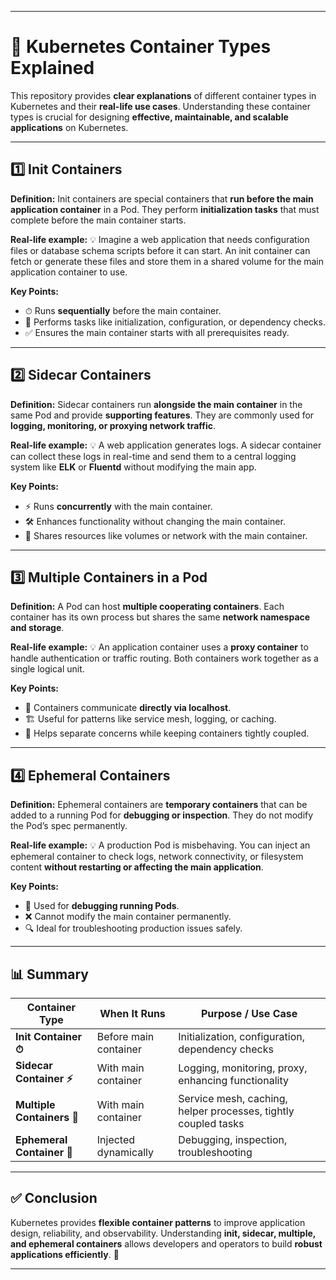 
---

# 🐳 Kubernetes Container Types Explained

This repository provides **clear explanations** of different container types in Kubernetes and their **real-life use cases**. Understanding these container types is crucial for designing **effective, maintainable, and scalable applications** on Kubernetes.

---

## 1️⃣ Init Containers

**Definition:**
Init containers are special containers that **run before the main application container** in a Pod. They perform **initialization tasks** that must complete before the main container starts.

**Real-life example:**
💡 Imagine a web application that needs configuration files or database schema scripts before it can start. An init container can fetch or generate these files and store them in a shared volume for the main application container to use.

**Key Points:**

* ⏱ Runs **sequentially** before the main container.
* 🔧 Performs tasks like initialization, configuration, or dependency checks.
* ✅ Ensures the main container starts with all prerequisites ready.

---

## 2️⃣ Sidecar Containers

**Definition:**
Sidecar containers run **alongside the main container** in the same Pod and provide **supporting features**. They are commonly used for **logging, monitoring, or proxying network traffic**.

**Real-life example:**
💡 A web application generates logs. A sidecar container can collect these logs in real-time and send them to a central logging system like **ELK** or **Fluentd** without modifying the main app.

**Key Points:**

* ⚡ Runs **concurrently** with the main container.
* 🛠 Enhances functionality without changing the main container.
* 📂 Shares resources like volumes or network with the main container.

---

## 3️⃣ Multiple Containers in a Pod

**Definition:**
A Pod can host **multiple cooperating containers**. Each container has its own process but shares the same **network namespace and storage**.

**Real-life example:**
💡 An application container uses a **proxy container** to handle authentication or traffic routing. Both containers work together as a single logical unit.

**Key Points:**

* 🔗 Containers communicate **directly via localhost**.
* 🏗 Useful for patterns like service mesh, logging, or caching.
* 🎯 Helps separate concerns while keeping containers tightly coupled.

---

## 4️⃣ Ephemeral Containers

**Definition:**
Ephemeral containers are **temporary containers** that can be added to a running Pod for **debugging or inspection**. They do not modify the Pod’s spec permanently.

**Real-life example:**
💡 A production Pod is misbehaving. You can inject an ephemeral container to check logs, network connectivity, or filesystem content **without restarting or affecting the main application**.

**Key Points:**

* 🐞 Used for **debugging running Pods**.
* ❌ Cannot modify the main container permanently.
* 🔍 Ideal for troubleshooting production issues safely.

---

## 📊 Summary

| Container Type             | When It Runs          | Purpose / Use Case                                             |
| -------------------------- | --------------------- | -------------------------------------------------------------- |
| **Init Container ⏱**       | Before main container | Initialization, configuration, dependency checks               |
| **Sidecar Container ⚡**    | With main container   | Logging, monitoring, proxy, enhancing functionality            |
| **Multiple Containers 🔗** | With main container   | Service mesh, caching, helper processes, tightly coupled tasks |
| **Ephemeral Container 🐞** | Injected dynamically  | Debugging, inspection, troubleshooting                         |

---

## ✅ Conclusion

Kubernetes provides **flexible container patterns** to improve application design, reliability, and observability. Understanding **init, sidecar, multiple, and ephemeral containers** allows developers and operators to build **robust applications efficiently**. 🚀

---
